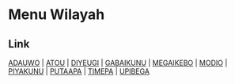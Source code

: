 # Menu Wilayah

## Link

[ADAUWO](https://github.com/gigit-pemilu/pemilu-2024-94-papua-tengah/tree/main/pileg-dpr/hitung-suara/sub/94-papua-tengah/sub/06-dogiyai/sub/09-mapia-tengah/sub/2009-adauwo)
 | 
[ATOU](https://github.com/gigit-pemilu/pemilu-2024-94-papua-tengah/tree/main/pileg-dpr/hitung-suara/sub/94-papua-tengah/sub/06-dogiyai/sub/09-mapia-tengah/sub/2004-atou)
 | 
[DIYEUGI](https://github.com/gigit-pemilu/pemilu-2024-94-papua-tengah/tree/main/pileg-dpr/hitung-suara/sub/94-papua-tengah/sub/06-dogiyai/sub/09-mapia-tengah/sub/2002-diyeugi)
 | 
[GABAIKUNU](https://github.com/gigit-pemilu/pemilu-2024-94-papua-tengah/tree/main/pileg-dpr/hitung-suara/sub/94-papua-tengah/sub/06-dogiyai/sub/09-mapia-tengah/sub/2008-gabaikunu)
 | 
[MEGAIKEBO](https://github.com/gigit-pemilu/pemilu-2024-94-papua-tengah/tree/main/pileg-dpr/hitung-suara/sub/94-papua-tengah/sub/06-dogiyai/sub/09-mapia-tengah/sub/2010-megaikebo)
 | 
[MODIO](https://github.com/gigit-pemilu/pemilu-2024-94-papua-tengah/tree/main/pileg-dpr/hitung-suara/sub/94-papua-tengah/sub/06-dogiyai/sub/09-mapia-tengah/sub/2005-modio)
 | 
[PIYAKUNU](https://github.com/gigit-pemilu/pemilu-2024-94-papua-tengah/tree/main/pileg-dpr/hitung-suara/sub/94-papua-tengah/sub/06-dogiyai/sub/09-mapia-tengah/sub/2001-piyakunu)
 | 
[PUTAAPA](https://github.com/gigit-pemilu/pemilu-2024-94-papua-tengah/tree/main/pileg-dpr/hitung-suara/sub/94-papua-tengah/sub/06-dogiyai/sub/09-mapia-tengah/sub/2003-putaapa)
 | 
[TIMEPA](https://github.com/gigit-pemilu/pemilu-2024-94-papua-tengah/tree/main/pileg-dpr/hitung-suara/sub/94-papua-tengah/sub/06-dogiyai/sub/09-mapia-tengah/sub/2007-timepa)
 | 
[UPIBEGA](https://github.com/gigit-pemilu/pemilu-2024-94-papua-tengah/tree/main/pileg-dpr/hitung-suara/sub/94-papua-tengah/sub/06-dogiyai/sub/09-mapia-tengah/sub/2006-upibega)


